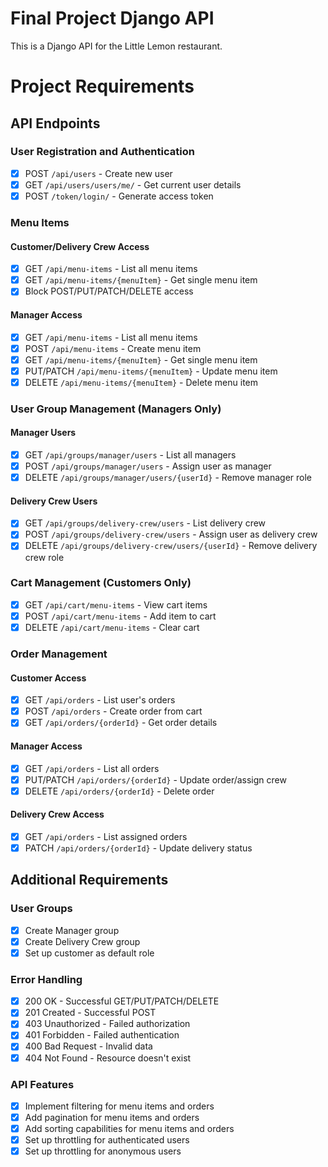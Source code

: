 # Final Project Django API

This is a Django API for the Little Lemon restaurant.


# Project Requirements

## API Endpoints

### User Registration and Authentication
- [x] POST `/api/users` - Create new user
- [x] GET `/api/users/users/me/` - Get current user details 
- [x] POST `/token/login/` - Generate access token

### Menu Items
#### Customer/Delivery Crew Access
- [x] GET `/api/menu-items` - List all menu items
- [x] GET `/api/menu-items/{menuItem}` - Get single menu item
- [x] Block POST/PUT/PATCH/DELETE access

#### Manager Access  
- [x] GET `/api/menu-items` - List all menu items
- [x] POST `/api/menu-items` - Create menu item
- [x] GET `/api/menu-items/{menuItem}` - Get single menu item
- [x] PUT/PATCH `/api/menu-items/{menuItem}` - Update menu item
- [x] DELETE `/api/menu-items/{menuItem}` - Delete menu item

### User Group Management (Managers Only)
#### Manager Users
- [x] GET `/api/groups/manager/users` - List all managers
- [x] POST `/api/groups/manager/users` - Assign user as manager
- [x] DELETE `/api/groups/manager/users/{userId}` - Remove manager role

#### Delivery Crew Users
- [x] GET `/api/groups/delivery-crew/users` - List delivery crew
- [x] POST `/api/groups/delivery-crew/users` - Assign user as delivery crew
- [x] DELETE `/api/groups/delivery-crew/users/{userId}` - Remove delivery crew role

### Cart Management (Customers Only)
- [x] GET `/api/cart/menu-items` - View cart items
- [x] POST `/api/cart/menu-items` - Add item to cart
- [x] DELETE `/api/cart/menu-items` - Clear cart

### Order Management
#### Customer Access
- [x] GET `/api/orders` - List user's orders
- [x] POST `/api/orders` - Create order from cart
- [x] GET `/api/orders/{orderId}` - Get order details

#### Manager Access
- [x] GET `/api/orders` - List all orders
- [x] PUT/PATCH `/api/orders/{orderId}` - Update order/assign crew
- [x] DELETE `/api/orders/{orderId}` - Delete order

#### Delivery Crew Access
- [x] GET `/api/orders` - List assigned orders
- [x] PATCH `/api/orders/{orderId}` - Update delivery status

## Additional Requirements

### User Groups
- [x] Create Manager group
- [x] Create Delivery Crew group
- [x] Set up customer as default role

### Error Handling
- [x] 200 OK - Successful GET/PUT/PATCH/DELETE
- [x] 201 Created - Successful POST
- [x] 403 Unauthorized - Failed authorization
- [x] 401 Forbidden - Failed authentication
- [x] 400 Bad Request - Invalid data
- [x] 404 Not Found - Resource doesn't exist

### API Features
- [x] Implement filtering for menu items and orders
- [x] Add pagination for menu items and orders
- [x] Add sorting capabilities for menu items and orders
- [x] Set up throttling for authenticated users
- [x] Set up throttling for anonymous users
